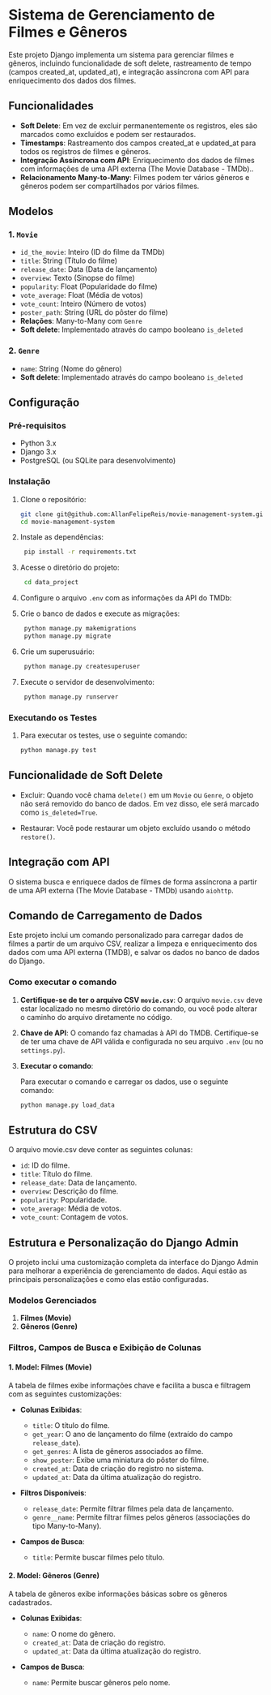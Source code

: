 # Sistema de Gerenciamento de Filmes e Gêneros

Este projeto Django implementa um sistema para gerenciar filmes e gêneros, incluindo funcionalidade de soft delete, rastreamento de tempo (campos created_at, updated_at), e integração assíncrona com API para enriquecimento dos dados dos filmes.

## Funcionalidades

-   **Soft Delete**: Em vez de excluir permanentemente os registros, eles são marcados como excluídos e podem ser restaurados.
-   **Timestamps**: Rastreamento dos campos created_at e updated_at para todos os registros de filmes e gêneros.
-   **Integração Assíncrona com API**: Enriquecimento dos dados de filmes com informações de uma API externa (The Movie Database - TMDb)..
-   **Relacionamento Many-to-Many**: Filmes podem ter vários gêneros e gêneros podem ser compartilhados por vários filmes.

## Modelos

### 1. `Movie`

-   `id_the_movie`: Inteiro (ID do filme da TMDb)
-   `title`: String (Título do filme)
-   `release_date`: Data (Data de lançamento)
-   `overview`: Texto (Sinopse do filme)
-   `popularity`: Float (Popularidade do filme)
-   `vote_average`: Float (Média de votos)
-   `vote_count`: Inteiro (Número de votos)
-   `poster_path`: String (URL do pôster do filme)
-   **Relações**: Many-to-Many com `Genre`
-   **Soft delete**: Implementado através do campo booleano `is_deleted`

### 2. `Genre`

-   `name`: String (Nome do gênero)
-   **Soft delete**: Implementado através do campo booleano `is_deleted`

## Configuração

### Pré-requisitos

-   Python 3.x
-   Django 3.x
-   PostgreSQL (ou SQLite para desenvolvimento)

### Instalação

1. Clone o repositório:
    ```bash
    git clone git@github.com:AllanFelipeReis/movie-management-system.git
    cd movie-management-system
    ```
2. Instale as dependências:

    ```bash
     pip install -r requirements.txt
    ```

3. Acesse o diretório do projeto:

    ```bash
     cd data_project
    ```

4. Configure o arquivo `.env` com as informações da API do TMDb:

5. Crie o banco de dados e execute as migrações:
    ```bash
     python manage.py makemigrations
     python manage.py migrate
    ```
6. Crie um superusuário:

    ```bash
     python manage.py createsuperuser
    ```

7. Execute o servidor de desenvolvimento:
    ```bash
     python manage.py runserver
    ```

### Executando os Testes

1. Para executar os testes, use o seguinte comando:
    ```bash
    python manage.py test
    ```

## Funcionalidade de Soft Delete

-   Excluir: Quando você chama `delete()` em um `Movie` ou `Genre`, o objeto não será removido do banco de dados. Em vez disso, ele será marcado como `is_deleted=True`.

-   Restaurar: Você pode restaurar um objeto excluído usando o método `restore()`.

## Integração com API

O sistema busca e enriquece dados de filmes de forma assíncrona a partir de uma API externa (The Movie Database - TMDb) usando `aiohttp`.

## Comando de Carregamento de Dados

Este projeto inclui um comando personalizado para carregar dados de filmes a partir de um arquivo CSV, realizar a limpeza e enriquecimento dos dados com uma API externa (TMDB), e salvar os dados no banco de dados do Django.

### Como executar o comando

1. **Certifique-se de ter o arquivo CSV `movie.csv`**: O arquivo `movie.csv` deve estar localizado no mesmo diretório do comando, ou você pode alterar o caminho do arquivo diretamente no código.

2. **Chave de API**: O comando faz chamadas à API do TMDB. Certifique-se de ter uma chave de API válida e configurada no seu arquivo `.env` (ou no `settings.py`).

3. **Executar o comando**:

    Para executar o comando e carregar os dados, use o seguinte comando:

    ```bash
    python manage.py load_data
    ```

## Estrutura do CSV

O arquivo movie.csv deve conter as seguintes colunas:

-   `id`: ID do filme.
-   `title`: Título do filme.
-   `release_date`: Data de lançamento.
-   `overview`: Descrição do filme.
-   `popularity`: Popularidade.
-   `vote_average`: Média de votos.
-   `vote_count`: Contagem de votos.

## Estrutura e Personalização do Django Admin

O projeto inclui uma customização completa da interface do Django Admin para melhorar a experiência de gerenciamento de dados. Aqui estão as principais personalizações e como elas estão configuradas.

### Modelos Gerenciados

1. **Filmes (Movie)**
2. **Gêneros (Genre)**

### Filtros, Campos de Busca e Exibição de Colunas

#### 1. **Model: Filmes (Movie)**

A tabela de filmes exibe informações chave e facilita a busca e filtragem com as seguintes customizações:

-   **Colunas Exibidas**:

    -   `title`: O título do filme.
    -   `get_year`: O ano de lançamento do filme (extraído do campo `release_date`).
    -   `get_genres`: A lista de gêneros associados ao filme.
    -   `show_poster`: Exibe uma miniatura do pôster do filme.
    -   `created_at`: Data de criação do registro no sistema.
    -   `updated_at`: Data da última atualização do registro.

-   **Filtros Disponíveis**:

    -   `release_date`: Permite filtrar filmes pela data de lançamento.
    -   `genre__name`: Permite filtrar filmes pelos gêneros (associações do tipo Many-to-Many).

-   **Campos de Busca**:
    -   `title`: Permite buscar filmes pelo título.

#### 2. Model: Gêneros (Genre)

A tabela de gêneros exibe informações básicas sobre os gêneros cadastrados.

-   **Colunas Exibidas**:

    -   `name`: O nome do gênero.
    -   `created_at`: Data de criação do registro.
    -   `updated_at`: Data da última atualização do registro.

-   **Campos de Busca**:
    -   `name`: Permite buscar gêneros pelo nome.

